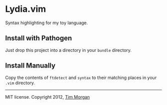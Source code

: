 # Lydia.vim

Syntax highlighting for my toy language.

## Install with Pathogen

Just drop this project into a directory in your `bundle` directory.

## Install Manually

Copy the contents of `ftdetect` and `syntax` to their matching places in your `.vim` directory.

----

MIT license. Copyright 2012, [Tim Morgan](http://timmorgan.org)
